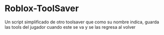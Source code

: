 # Roblox-ToolSaver
Un script simplificado de otro toolsaver que como su nombre indica, guarda las tools del jugador cuando este se va y se las regresa al volver
